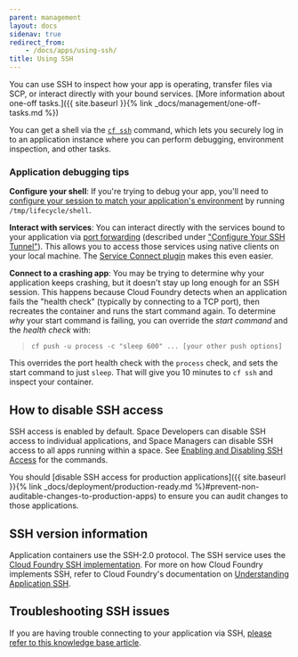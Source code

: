 ```yaml
---
parent: management
layout: docs
sidenav: true
redirect_from: 
    - /docs/apps/using-ssh/
title: Using SSH
---
```


You can use SSH to inspect how your app is operating, transfer files via SCP, or interact directly with your bound services. [More information about one-off tasks.]({{ site.baseurl }}{% link _docs/management/one-off-tasks.md %})

You can get a shell via the [`cf
ssh`](https://docs.cloudfoundry.org/devguide/deploy-apps/ssh-apps.html#ssh-command)
command, which lets you securely log in to an application instance where you can
perform debugging, environment inspection, and other tasks.

### Application debugging tips

**Configure your shell**: If you're trying to debug your app, you'll need to [configure your session to match your application's environment](https://docs.cloudfoundry.org/devguide/deploy-apps/ssh-apps.html#ssh-env) by running `/tmp/lifecycle/shell`.

**Interact with services**: You can interact directly with the services bound to your application via [port forwarding](https://docs.cloudfoundry.org/devguide/deploy-apps/ssh-services.html) (described under ["Configure Your SSH Tunnel"](https://docs.cloudfoundry.org/devguide/deploy-apps/ssh-services.html#ssh-tunnel)). This allows you to access those services using native clients on your local machine. The [Service Connect plugin](https://github.com/18F/cf-service-connect#readme) makes this even easier.

**Connect to a crashing app**: You may be trying to determine why your application keeps crashing, but it doesn't stay up long enough for an SSH session. This happens because Cloud Foundry detects when an application fails the "health check" (typically by connecting to a TCP port), then recreates the container and runs the start command again. To determine _why_ your start command is failing, you can override the _start command_ and the _health check_ with:

> `cf push -u process -c "sleep 600" ... [your other push options]`

This overrides the port health check with the `process` check, and sets the start command to just `sleep`. That will give you 10 minutes to `cf ssh` and inspect your container.

## How to disable SSH access

SSH access is enabled by default. Space Developers can disable SSH access to individual applications, and Space Managers can disable SSH access to all apps running within a space. See [Enabling and Disabling SSH Access](https://docs.cloudfoundry.org/devguide/deploy-apps/ssh-apps.html#enable-disable-ssh) for the commands.

You should [disable SSH access for production applications]({{ site.baseurl }}{% link _docs/deployment/production-ready.md %}#prevent-non-auditable-changes-to-production-apps) to ensure you can audit changes to those applications.

## SSH version information 

Application containers use the SSH-2.0 protocol. The SSH service uses the [Cloud Foundry SSH implementation](https://github.com/cloudfoundry/diego-ssh). For more on how Cloud Foundry implements SSH, refer to Cloud Foundry's documentation on [Understanding Application SSH](https://docs.cloudfoundry.org/concepts/diego/ssh-conceptual.html).

## Troubleshooting SSH issues

If you are having trouble connecting to your application via SSH, [please refer to this knowledge base article](/knowledge-base/2021-05-17-troubleshooting-ssh-connections/).
